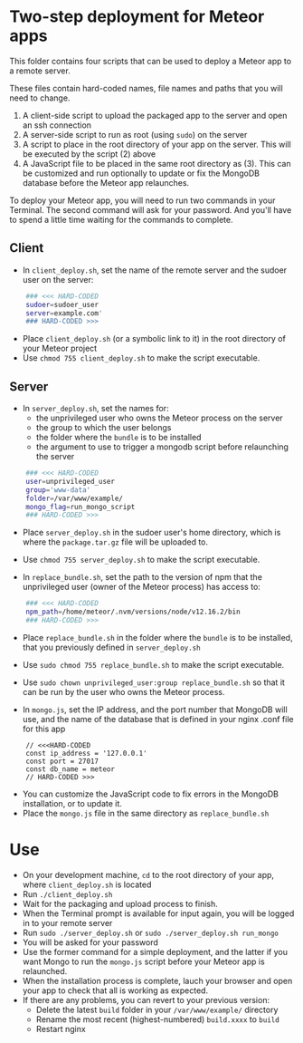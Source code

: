 Two-step deployment for Meteor apps
===================================

This folder contains four scripts that can be used to deploy a Meteor app to a remote server.

These files contain hard-coded names, file names and paths that you will need to change.

1. A client-side script to upload the packaged app to the server and open an ssh connection
2. A server-side script to run as root (using `sudo`) on the server
3. A script to place in the root directory of your app on the server. This will be executed by the script (2) above
4. A JavaScript file to be placed in the same root directory as (3). This can be customized and run optionally to update or fix the MongoDB database before the Meteor app relaunches.

To deploy your Meteor app, you will need to run two commands in your Terminal. The second command will ask for your password. And you'll have to spend a little time waiting for the commands to complete.

Client
------
* In `client_deploy.sh`, set the name of the remote server and the sudoer user on the server:
```bash
    ### <<< HARD-CODED
    sudoer=sudoer_user
    server=example.com'
    ### HARD-CODED >>>
```
* Place `client_deploy.sh` (or a symbolic link to it) in the root directory of your Meteor project
* Use `chmod 755 client_deploy.sh` to make the script executable.


Server
------
* In `server_deploy.sh`, set the names for:
    - the unprivileged user who owns the Meteor process on the server
    - the group to which the user belongs
    - the folder where the `bundle` is to be installed
    - the argument to use to trigger a mongodb script before relaunching the server
```bash
    ### <<< HARD-CODED
    user=unprivileged_user
    group='www-data'
    folder=/var/www/example/
    mongo_flag=run_mongo_script
    ### HARD-CODED >>>
```
* Place `server_deploy.sh` in the sudoer user's home directory, which is where the `package.tar.gz` file will be uploaded to.
* Use `chmod 755 server_deploy.sh` to make the script executable.


* In `replace_bundle.sh`, set the path to the version of npm that the unprivileged user (owner of the Meteor process) has access to:
```bash
    ### <<< HARD-CODED
    npm_path=/home/meteor/.nvm/versions/node/v12.16.2/bin
    ### HARD-CODED >>>
```
* Place `replace_bundle.sh` in the folder where the `bundle` is to be installed, that you previously defined in `server_deploy.sh`
* Use `sudo chmod 755 replace_bundle.sh` to make the script executable.
* Use `sudo chown unprivileged_user:group replace_bundle.sh` so that it can be run by the user who owns the Meteor process.

* In `mongo.js`, set the IP address, and the port number that MongoDB will use, and the name of the database that is defined in your nginx .conf file for this app

```javascipt
    // <<<HARD-CODED
    const ip_address = '127.0.0.1'
    const port = 27017
    const db_name = meteor
    // HARD-CODED >>>
```

* You can customize the JavaScript code to fix errors in the MongoDB installation, or to update it.
* Place the `mongo.js` file in the same directory as `replace_bundle.sh`

Use
===
* On your development machine, `cd` to the root directory of your app, where `client_deploy.sh` is located
* Run `./client_deploy.sh`
* Wait for the packaging and upload process to finish.
* When the Terminal prompt is available for input again, you will be logged in to your remote server
* Run `sudo ./server_deploy.sh` or `sudo ./server_deploy.sh run_mongo`
* You will be asked for your password
* Use the former command for a simple deployment, and the latter if you want Mongo to run the `mongo.js` script before your Meteor app is relaunched.
* When the installation process is complete, lauch your browser and open your app to check that all is working as expected.
* If there are any problems, you can revert to your previous version:
    * Delete the latest `build` folder in your `/var/www/example/` directory
    * Rename the most recent (highest-numbered) `build.xxxx` to `build`
    * Restart nginx
